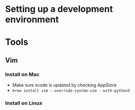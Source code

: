Setting up a development environment
====================================
# Tools
## Vim
### Install on Mac
- Make sure xcode is updated by checking AppStore
- `brew install vim --override-system-vim --with-python3`
### Install on Linux
